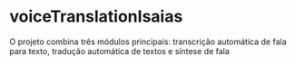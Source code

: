 # voiceTranslationIsaias
O projeto combina três módulos principais: transcrição automática de fala para texto, tradução automática de textos e síntese de fala
